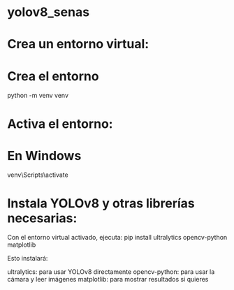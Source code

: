 # yolov8_senas

# Crea un entorno virtual:
# Crea el entorno
python -m venv venv

# Activa el entorno:
# En Windows
venv\Scripts\activate

# Instala YOLOv8 y otras librerías necesarias:
Con el entorno virtual activado, ejecuta:
pip install ultralytics opencv-python matplotlib

Esto instalará:

ultralytics: para usar YOLOv8 directamente
opencv-python: para usar la cámara y leer imágenes
matplotlib: para mostrar resultados si quieres



